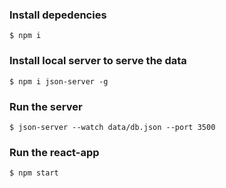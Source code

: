 ### Install depedencies

```
$ npm i
```

### Install local server to serve the data

```
$ npm i json-server -g
```

### Run the server

```
$ json-server --watch data/db.json --port 3500
```

### Run the react-app

```
$ npm start
```
